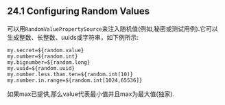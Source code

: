## 24.1 Configuring Random Values
可以用`RandomValuePropertySource`来注入随机值(例如,秘密或测试用例).它可以生成整数、长整数、uuids或字符串，如下例所示:
```
my.secret=${random.value}
my.number=${random.int}
my.bignumber=${random.long}
my.uuid=${random.uuid}
my.number.less.than.ten=${random.int(10)}
my.number.in.range=${random.int[1024,65536]}
```
如果max已提供,那么value代表最小值并且max为最大值(独家).